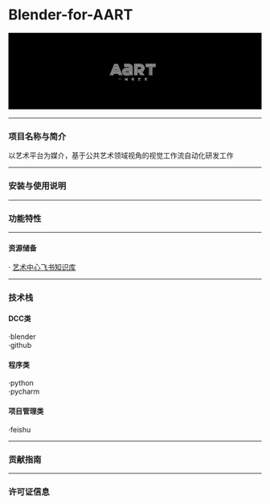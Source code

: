 # Blender-for-AART 
![Blender-for-AART ](aartlogo.png)
___
### 项目名称与简介
以艺术平台为媒介，基于公共艺术领域视角的视觉工作流自动化研发工作
___
### 安装与使用说明
___
### 功能特性
___
#### 资源储备
· [艺术中心飞书知识库](https://lcnz16b10gl2.feishu.cn/wiki/Vgy5wDCPjixUwRk3SMNc3fEonPc?from=from_copylink)
___
### 技术栈
#### DCC类
·blender<br>·github<br>
#### 程序类
·python <br>·pycharm
#### 项目管理类
·feishu<br>
___
### 贡献指南
___
### 许可证信息
